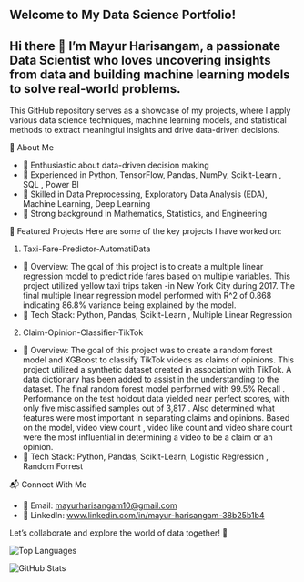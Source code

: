 ## Welcome to My Data Science Portfolio!
## Hi there 👋 I’m Mayur Harisangam, a passionate Data Scientist who loves uncovering insights from data and building machine learning models to solve real-world problems. 

This GitHub repository serves as a showcase of my projects, where I apply various data science techniques, machine learning models, and statistical methods to extract meaningful insights and drive data-driven decisions.

<!--
**IamMayur95/IamMayur95** is a ✨ _special_ ✨ repository because its `README.md` (this file) appears on your GitHub profile.

Here are some ideas to get you started:

- 🔭 I’m currently working on ...
- 🌱 I’m currently learning ...
- 👯 I’m looking to collaborate on ...
- 🤔 I’m looking for help with ...
- 💬 Ask me about ...
- 📫 How to reach me: ...
- 😄 Pronouns: ...
- ⚡ Fun fact: ...
-->

🚀 About Me
- 🔹 Enthusiastic about data-driven decision making
- 🔹 Experienced in Python, TensorFlow, Pandas, NumPy, Scikit-Learn , SQL , Power BI
- 🔹 Skilled in Data Preprocessing, Exploratory Data Analysis (EDA), Machine Learning, Deep Learning
- 🔹 Strong background in Mathematics, Statistics, and Engineering

📌 Featured Projects
Here are some of the key projects I have worked on:

1. Taxi-Fare-Predictor-AutomatiData
- 🔹 Overview: The goal of this project is to create a multiple linear regression model to predict ride fares based on multiple variables. This project utilized yellow taxi trips taken -in New York City during 2017. The final multiple linear regression model performed with R^2 of 0.868 indicating 86.8% variance being explained by the model.
- 🔹 Tech Stack: Python, Pandas, Scikit-Learn , Multiple Linear Regression


2. Claim-Opinion-Classifier-TikTok
- 🔹 Overview: The goal of this project was to create a random forest model and XGBoost to classify TikTok videos as claims of opinions. This project utilized a synthetic dataset created in association with TikTok. A data dictionary has been added to assist in the understanding to the dataset. The final random forest model performed with 99.5% Recall . Performance on the test holdout data yielded near perfect scores, with only five misclassified samples out of 3,817 . Also determined what features were most important in separating claims and opinions. Based on the model, video view count , video like count and video share count were the most influential in determining a video to be a claim or an opinion.
- 🔹 Tech Stack: Python, Pandas, Scikit-Learn, Logistic Regression , Random Forrest 

📬 Connect With Me 
- 📧 Email: mayurharisangam10@gmail.com
- 🔗 LinkedIn: www.linkedin.com/in/mayur-harisangam-38b25b1b4

Let’s collaborate and explore the world of data together! 🚀

![Top
Languages](https://github-readme-stats.vercel.app/api/top-langs/?username=IamMayur95&layout=compact&show_icons=true&theme=default)

![GitHub
Stats](https://github-readme-stats.vercel.app/api?username=IamMayur95&show_icons=true&theme=default)

